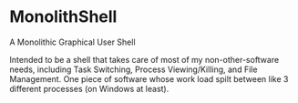 # MonolithShell
A Monolithic Graphical User Shell

Intended to be a shell that takes care of most of my non-other-software needs, including Task Switching, Process Viewing/Killing, and File Management.  One piece of software whose work load spilt between like 3 different processes (on Windows at least).